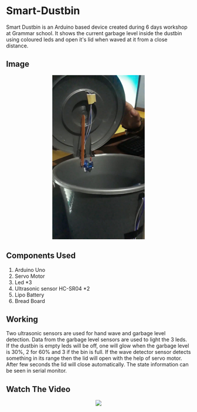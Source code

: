 # Smart-Dustbin

Smart Dustbin is an Arduino based device created during 6 days workshop at Grammar school. It shows the current garbage level inside the dustbin using coloured leds and open it's lid when waved at it from a close distance.

## Image

<div align="center">
   <img src="./images/dustbin.png" width="50%" height="50%" />
</div>

## Components Used

1. Arduino Uno
2. Servo Motor
3. Led *3
4. Ultrasonic sensor HC-SR04 *2
5. Lipo Battery
6. Bread Board

## Working

Two ultrasonic sensors are used for hand wave and garbage level detection. Data from the garbage level sensors are used to light the 3 leds. If the dustbin is empty leds will be off, one will glow when the garbage level is 30%, 2 for 60% and 3 if the bin is full. If the wave detector sensor detects something in its range then the lid will open with the help of servo motor. After few seconds the lid will close automatically. The state information can be seen in serial monitor.

## Watch The Video

<div align="center">
  <a href="https://youtu.be/d7i2lilJugs"><img src="https://img.youtube.com/vi/d7i2lilJugs/0.jpg"></a>
</div>